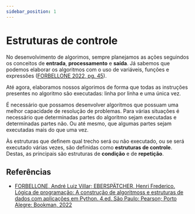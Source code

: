```yaml
---
sidebar_position: 1
---
```


# Estruturas de controle



No desenvolvimento de algorimos, sempre planejamos as ações seguindos os conceitos de **entrada**, **processamento** e **saída**. Já sabemos que podemos elaborar os algoritmos com o uso de variáveis, funções e expressões ([FORBELLONE 2022, pg. 45](https://plataforma.bvirtual.com.br/Leitor/Publicacao/200078/pdf/69)).

Até agora, elaboramos nossos algorimos de forma que todas as instruções presentes no algoritmo são executadas: linha por linha e uma única vez.

É necessário que possamos desenvolver algoritmos que possuam uma melhor capacidade de resolução de problemas. Para várias situações é necessário que determinadas partes do algoritmo sejam executadas e determinadas partes não. Ou até mesmo, que algumas partes sejam executadas mais do que uma vez.  

Às estruturas que definem qual trecho será ou não executado, ou se será executado várias vezes, são definidas como **estruturas de controle**. Destas, as principais são estruturas de **condição** e de **repetição**.



## Referências

- [FORBELLONE, André Luiz Villar; EBERSPÄTCHER, Henri Frederico. Lógica de programação: A construção de algoritmoss e estruturas de dados com aplicações em Python. 4.ed. São Paulo: Pearson; Porto Alegre: Bookman, 2022](https://plataforma.bvirtual.com.br/Leitor/Publicacao/200078/pdf/69)

